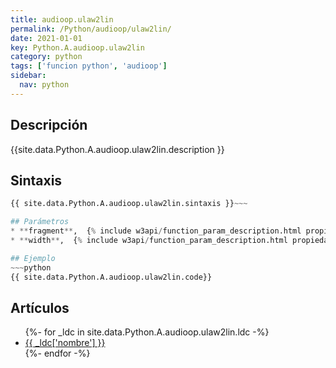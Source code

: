 ```yaml
---
title: audioop.ulaw2lin
permalink: /Python/audioop/ulaw2lin/
date: 2021-01-01
key: Python.A.audioop.ulaw2lin
category: python
tags: ['funcion python', 'audioop']
sidebar: 
  nav: python
---
```


## Descripción
{{site.data.Python.A.audioop.ulaw2lin.description }}

## Sintaxis
~~~python
{{ site.data.Python.A.audioop.ulaw2lin.sintaxis }}~~~

## Parámetros
* **fragment**,  {% include w3api/function_param_description.html propiedad=site.data.Python.A.audioop.ulaw2lin valor="fragment" %}
* **width**,  {% include w3api/function_param_description.html propiedad=site.data.Python.A.audioop.ulaw2lin valor="width" %}

## Ejemplo
~~~python
{{ site.data.Python.A.audioop.ulaw2lin.code}}
~~~

## Artículos
<ul>
{%- for _ldc in site.data.Python.A.audioop.ulaw2lin.ldc -%}
   <li>
       <a href="{{_ldc['url'] }}">{{ _ldc['nombre'] }}</a>
   </li>
{%- endfor -%}
</ul>

